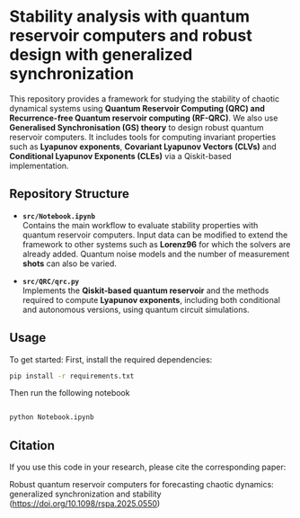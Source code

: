 # Stability analysis with quantum reservoir computers and robust design with generalized synchronization

This repository provides a framework for studying the stability of chaotic dynamical systems using **Quantum Reservoir Computing (QRC) and Recurrence-free Quantum reservoir computing (RF-QRC)**. We also use **Generalised Synchronisation (GS) theory** to design robust quantum reservoir computers. It includes tools for computing invariant properties such as **Lyapunov exponents**, **Covariant Lyapunov Vectors (CLVs)** and **Conditional Lyapunov Exponents (CLEs)** via a Qiskit-based implementation.
## Repository Structure

- **`src/Notebook.ipynb`**  
  Contains the main workflow to evaluate stability properties with quantum reservoir computers. Input data can be modified to extend the framework to other systems such as **Lorenz96** for which the solvers are already added. Quantum noise models and the number of measurement **shots** can also be varied.

- **`src/QRC/qrc.py`**  
  Implements the **Qiskit-based quantum reservoir** and the methods required to compute **Lyapunov exponents**, including both conditional and autonomous versions, using quantum circuit simulations.

## Usage

To get started:
First, install the required dependencies:
```bash
pip install -r requirements.txt
```
Then run the following notebook
```bash

python Notebook.ipynb
```

## Citation
If you use this code in your research, please cite the corresponding paper:

Robust quantum reservoir computers for forecasting chaotic dynamics: generalized synchronization and stability (https://doi.org/10.1098/rspa.2025.0550)


